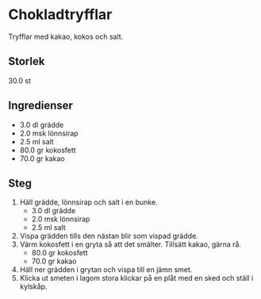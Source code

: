 # Chokladtryfflar
Tryfflar med kakao, kokos och salt.

## Storlek
30.0 st 

## Ingredienser
- 3.0 dl grädde
- 2.0 msk lönnsirap
- 2.5 ml salt
- 80.0 gr kokosfett
- 70.0 gr kakao

## Steg
1. Häll grädde, lönnsirap och salt i en bunke.
    - 3.0 dl grädde
    - 2.0 msk lönnsirap
    - 2.5 ml salt
2. Vispa grädden tills den nästan blir som vispad grädde.
3. Värm kokosfett i en gryta så att det smälter. Tillsätt kakao, gärna rå.
    - 80.0 gr kokosfett
    - 70.0 gr kakao
4. Häll ner grädden i grytan och vispa till en jämn smet.
5. Klicka ut smeten i lagom stora klickar på en plåt med en sked och ställ i kylskåp.
